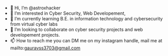 - 👋 Hi, I’m @astroxhacker
- 👀 I’m interested in Cyber Security, Web Developement, 
- 🌱 I’m currently learning B.E. in information technology and cybersecurity from virtual cyber labs
- 💞️ I’m looking to collaborate on cyber security projects and web developement projects.
- 📫 How to reach me you can DM me on my instagram handle, mail me at mailto:gauravss3703@gmail.com

<!---
astroxhacker/astroxhacker is a ✨ special ✨ repository because its `README.md` (this file) appears on your GitHub profile.
You can click the Preview link to take a look at your changes.
--->
